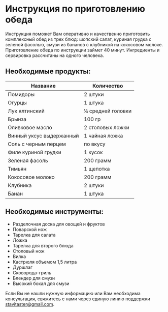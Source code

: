 # Инструкция по приготовлению обеда

Инструкция поможет Вам оперативно и качественно приготовить комплексный обед из трех блюд: шопский салат, куриная грудка с зеленой фасолью, смузи из бананов с клубникой на кокосовом молоке. Приготовление обеда по инструкции займет 40 минут. Ингредиенты и сервировка рассчитаны на одного человека.
## Необходимые продукты:
| Название | Количество |
| ------ | ------ |
| Помидоры | 2 штуки |
| Огурцы | 1 штука |
| Лук ялтинский | ¼ средней головки |
| Брынза | 100 гр |
| Оливковое масло | 2 столовых ложки |
| Винный уксус выдержанный | 1 чайная ложка |
| Соль с черным перцем | по вкусу |
| Филе куриной грудки | 1 кусок |
| Зеленая фасоль | 200 грамм |
| Тимьян | 1 щепотка |
| Кокосовое молоко | 200 грамм |
| Клубника | 2 штуки |
| Банан | 1 штука |

## Необходимые инструменты:
- Разделочная доска для овощей и фруктов
- Поварской нож
- Тарелка для салата
- Ложка
- Тарелка для второго блюда
- Столовый нож
- Вилка
- Кастрюля объемом 1,5 литра
- Дуршлаг
- Сковорода-гриль
- Блендер для смузи
- Высокий бокал для смузи

Если Вы не нашли нужную информацию или Вам необходима консультация, свяжитесь с нами через единую линию поддержки <stavitaster@gmail.com>.
